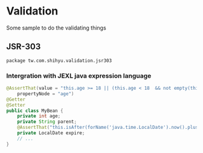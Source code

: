 # Validation

Some sample to do the validating things

## JSR-303

`package tw.com.shihyu.validation.jsr303`

### Intergration with JEXL java expression language


```java
@AssertThat(value = "this.age >= 18 || (this.age < 18  && not empty(this.parent))",
    propertyNode = "age")
@Getter
@Setter
public class MyBean {
	private int age;
	private String parent;
	@AssertThat("this.isAfter(forName('java.time.LocalDate').now().plusDays(7))")
	private LocalDate expire;
	// ...
}
```
